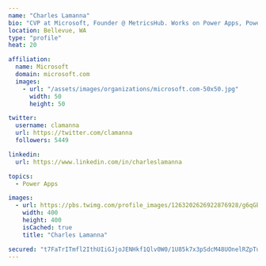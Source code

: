 ```yaml
---
name: "Charles Lamanna"
bio: "CVP at Microsoft, Founder @ MetricsHub. Works on Power Apps, Power Automate, Power Virtual Agent, Common Data Service and Dynamics 365."
location: Bellevue, WA
type: "profile"
heat: 20

affiliation:
  name: Microsoft
  domain: microsoft.com
  images:
    - url: "/assets/images/organizations/microsoft.com-50x50.jpg"
      width: 50
      height: 50

twitter:
  username: clamanna
  url: https://twitter.com/clamanna
  followers: 5449

linkedin:
  url: https://www.linkedin.com/in/charleslamanna

topics:
  - Power Apps

images:
  - url: https://pbs.twimg.com/profile_images/1263202626922876928/g6qGbHZ-_400x400.jpg
    width: 400
    height: 400
    isCached: true
    title: "Charles Lamanna"

secured: "t7FaTrITmfl2IthUIiGJjoJENHkf1Qlv0W0/1U85k7x3pSdcM48UOnelRZpTu6/m0ky0w30WZnrVxE4CJ+Hmh/u7bNM9dcNCHMe04e/3O0DOetmrWdk6AgPu+arzl3ztzziI4euzxllsWZLfnLTUs3z/gRXxVHiTKiFK5WHZ9Dh8/SU/AisAKkeJALhoSDUl4QJHv3UqhngkaJJD/UWMEYic/wX6TsnXusr+P8OX5aaYago8he/ScQBEnwniMafxo0nGkhW4PY7763GHO9doR4k7GJ8FUdb+bLIJ2gkBv82CC+JNJLAZ/OqHr6xHMDUI3jrw7lSEKK9+YVJl6ynUdAebizikzfyoTWXW/yM+6hpEDsSv5KztHI6FWQOADRrlQWvFvmA7i9J12icjjGgyZKIWeIsRZ930wzt4dhYuAWM=;QJ5bmlGvynyrH/1ePFpweQ=="
---
```


